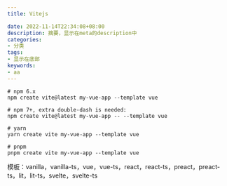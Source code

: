```yaml
---
title: Vitejs

date: 2022-11-14T22:34:08+08:00
description: 摘要，显示在meta的description中
categories:
- 分类
tags:
- 显示在底部
keywords:
- aa
---
```


```
# npm 6.x
npm create vite@latest my-vue-app --template vue

# npm 7+, extra double-dash is needed:
npm create vite@latest my-vue-app -- --template vue

# yarn
yarn create vite my-vue-app --template vue

# pnpm
pnpm create vite my-vue-app --template vue
```
模板：vanilla，vanilla-ts，vue，vue-ts，react，react-ts，preact，preact-ts，lit，lit-ts，svelte，svelte-ts